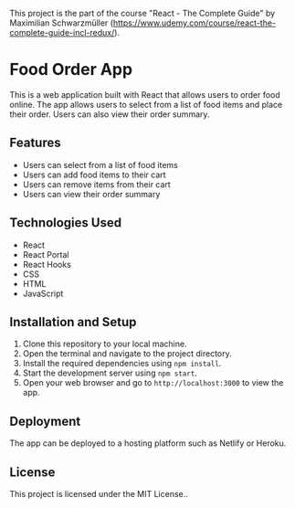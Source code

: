This project is the part of the course "React - The Complete Guide" by Maximilian Schwarzmüller (https://www.udemy.com/course/react-the-complete-guide-incl-redux/).

# Food Order App

This is a web application built with React that allows users to order food online. The app allows users to select from a list of food items and place their order. Users can also view their order summary.

## Features

- Users can select from a list of food items
- Users can add food items to their cart
- Users can remove items from their cart
- Users can view their order summary

## Technologies Used

- React
- React Portal
- React Hooks
- CSS
- HTML
- JavaScript

## Installation and Setup

1. Clone this repository to your local machine.
2. Open the terminal and navigate to the project directory.
3. Install the required dependencies using `npm install`.
4. Start the development server using `npm start`.
5. Open your web browser and go to `http://localhost:3000` to view the app.

## Deployment

The app can be deployed to a hosting platform such as Netlify or Heroku.

## License

This project is licensed under the MIT License..